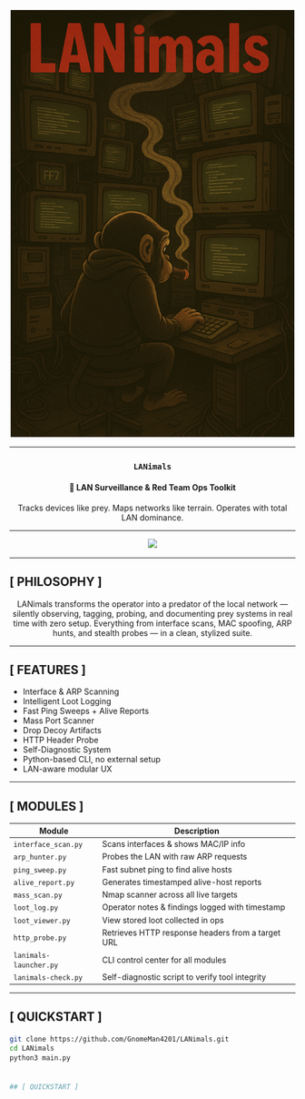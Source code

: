 <p align="center">
  <img src="assets/lanimals_logo.png" width="500"/>
</p>

---

<h3 align="center"><code>LANimals</code></h3>
<h4 align="center">🐾 LAN Surveillance & Red Team Ops Toolkit</h4>
<p align="center"> 
  Tracks devices like prey. Maps networks like terrain. Operates with total LAN dominance.
</p>

---

<p align="center">
  <img src="assets/lanimals_screenshot1.png" width="700"/>
</p>

---

## [ PHILOSOPHY ]
<p align="center">
LANimals transforms the operator into a predator of the local network — silently observing, tagging, probing, and documenting prey systems in real time with zero setup.  
Everything from interface scans, MAC spoofing, ARP hunts, and stealth probes — in a clean, stylized suite.
</p>

---

## [ FEATURES ]
<p align="center">

- Interface & ARP Scanning  
- Intelligent Loot Logging  
- Fast Ping Sweeps + Alive Reports  
- Mass Port Scanner  
- Drop Decoy Artifacts  
- HTTP Header Probe  
- Self-Diagnostic System  
- Python-based CLI, no external setup  
- LAN-aware modular UX  

</p>

---

## [ MODULES ]
<p align="center">

| Module                 | Description                                         |
|------------------------|-----------------------------------------------------|
| `interface_scan.py`    | Scans interfaces & shows MAC/IP info                |
| `arp_hunter.py`        | Probes the LAN with raw ARP requests                |
| `ping_sweep.py`        | Fast subnet ping to find alive hosts                |
| `alive_report.py`      | Generates timestamped alive-host reports            |
| `mass_scan.py`         | Nmap scanner across all live targets                |
| `loot_log.py`          | Operator notes & findings logged with timestamp     |
| `loot_viewer.py`       | View stored loot collected in ops                   |
| `http_probe.py`        | Retrieves HTTP response headers from a target URL   |
| `lanimals-launcher.py` | CLI control center for all modules                  |
| `lanimals-check.py`    | Self-diagnostic script to verify tool integrity     |

</p>

---

## [ QUICKSTART ]

```bash
git clone https://github.com/GnomeMan4201/LANimals.git
cd LANimals
python3 main.py


## [ QUICKSTART ]
